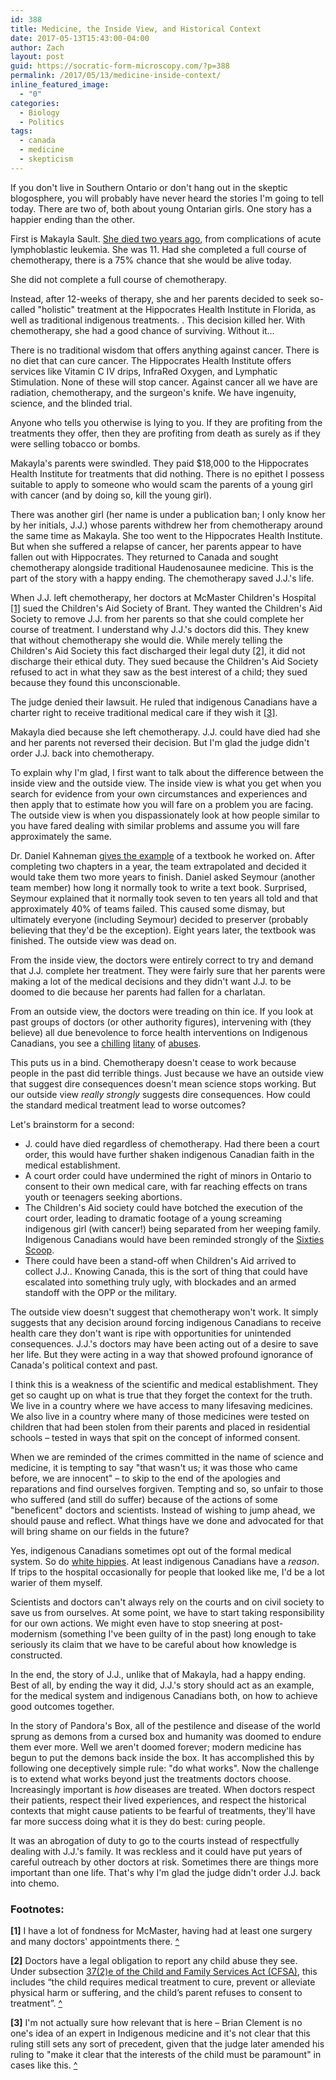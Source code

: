 ```yaml
---
id: 388
title: Medicine, the Inside View, and Historical Context
date: 2017-05-13T15:43:00-04:00
author: Zach
layout: post
guid: https://socratic-form-microscopy.com/?p=388
permalink: /2017/05/13/medicine-inside-context/
inline_featured_image:
  - "0"
categories:
  - Biology
  - Politics
tags:
  - canada
  - medicine
  - skepticism
---
```


If you don't live in Southern Ontario or don't hang out in the skeptic blogosphere, you will probably have never heard the stories I'm going to tell today. There are two of, both about young Ontarian girls. One story has a happier ending than the other.

First is Makayla Sault. <a href="http://www.cbc.ca/news/indigenous/makayla-sault-girl-who-refused-chemo-for-leukemia-dies-1.2829885">She died two years ago</a>, from complications of acute lymphoblastic leukemia. She was 11. Had she completed a full course of chemotherapy, there is a 75% chance that she would be alive today.

She did not complete a full course of chemotherapy.

Instead, after 12-weeks of therapy, she and her parents decided to seek so-called "holistic" treatment at the Hippocrates Health Institute in Florida, as well as traditional indigenous treatments. . This decision killed her. With chemotherapy, she had a good chance of surviving. Without it…

There is no traditional wisdom that offers anything against cancer. There is no diet that can cure cancer. The Hippocrates Health Institute offers services like Vitamin C IV drips, InfraRed Oxygen, and Lymphatic Stimulation. None of these will stop cancer. Against cancer all we have are radiation, chemotherapy, and the surgeon's knife. We have ingenuity, science, and the blinded trial.

Anyone who tells you otherwise is lying to you. If they are profiting from the treatments they offer, then they are profiting from death as surely as if they were selling tobacco or bombs.

Makayla's parents were swindled. They paid $18,000 to the Hippocrates Health Institute for treatments that did nothing. There is no epithet I possess suitable to apply to someone who would scam the parents of a young girl with cancer (and by doing so, kill the young girl).

There was another girl (her name is under a publication ban; I only know her by her initials, J.J.) whose parents withdrew her from chemotherapy around the same time as Makayla. She too went to the Hippocrates Health Institute. But when she suffered a relapse of cancer, her parents appear to have fallen out with Hippocrates. They returned to Canada and sought chemotherapy alongside traditional Haudenosaunee medicine. This is the part of the story with a happy ending. The chemotherapy saved J.J.'s life.

When J.J. left chemotherapy, her doctors at McMaster Children's Hospital <a href="#mk1" id="mk-top-1">[1]</a> sued the Children's Aid Society of Brant. They wanted the Children's Aid Society to remove J.J. from her parents so that she could complete her course of treatment. I understand why J.J.'s doctors did this. They knew that without chemotherapy she would die. While merely telling the Children's Aid Society this fact discharged their legal duty <a href="#mk2" id="mk-top-2">[2]</a>, it did not discharge their ethical duty. They sued because the Children's Aid Society refused to act in what they saw as the best interest of a child; they sued because they found this unconscionable.

The judge denied their lawsuit. He ruled that indigenous Canadians have a charter right to receive traditional medical care if they wish it <a href="#mk3" id="mk-top-3">[3]</a>.

Makayla died because she left chemotherapy. J.J. could have died had she and her parents not reversed their decision. But I'm glad the judge didn't order J.J. back into chemotherapy.

To explain why I'm glad, I first want to talk about the difference between the inside view and the outside view. The inside view is what you get when you search for evidence from your own circumstances and experiences and then apply that to estimate how you will fare on a problem you are facing. The outside view is when you dispassionately look at how people similar to you have fared dealing with similar problems and assume you will fare approximately the same.

Dr. Daniel Kahneman <a href="http://www.mckinsey.com/business-functions/strategy-and-corporate-finance/our-insights/daniel-kahneman-beware-the-inside-view">gives the example</a> of a textbook he worked on. After completing two chapters in a year, the team extrapolated and decided it would take them two more years to finish. Daniel asked Seymour (another team member) how long it normally took to write a text book. Surprised, Seymour explained that it normally took seven to ten years all told and that approximately 40% of teams failed. This caused some dismay, but ultimately everyone (including Seymour) decided to preserver (probably believing that they'd be the exception). Eight years later, the textbook was finished. The outside view was dead on.

From the inside view, the doctors were entirely correct to try and demand that J.J. complete her treatment. They were fairly sure that her parents were making a lot of the medical decisions and they didn't want J.J. to be doomed to die because her parents had fallen for a charlatan.

From an outside view, the doctors were treading on thin ice. If you look at past groups of doctors (or other authority figures), intervening with (they believe) all due benevolence to force health interventions on Indigenous Canadians, you see a <a href="https://en.wikipedia.org/wiki/Compulsory_sterilization_in_Canada#Policy">chilling</a> <a href="http://news.nationalpost.com/news/canada/saskatoon-health-region-apologizes-after-aboriginal-women-felt-pressured-by-staff-to-have-tubes-tied">litany</a> of <a href="http://www.cbc.ca/news/politics/aboriginal-children-used-in-medical-tests-commissioner-says-1.1318150">abuses</a>.

This puts us in a bind. Chemotherapy doesn't cease to work because people in the past did terrible things. Just because we have an outside view that suggest dire consequences doesn't mean science stops working. But our outside view <em>really strongly</em> suggests dire consequences. How could the standard medical treatment lead to worse outcomes?

Let's brainstorm for a second:

<ul>
 	<li>J. could have died regardless of chemotherapy. Had there been a court order, this would have further shaken indigenous Canadian faith in the medical establishment.</li>
 	<li>A court order could have undermined the right of minors in Ontario to consent to their own medical care, with far reaching effects on trans youth or teenagers seeking abortions.</li>
 	<li>The Children's Aid society could have botched the execution of the court order, leading to dramatic footage of a young screaming indigenous girl (with cancer!) being separated from her weeping family. Indigenous Canadians would have been reminded strongly of the <a href="https://en.wikipedia.org/wiki/Sixties_Scoop">Sixties Scoop</a>.</li>
 	<li>There could have been a stand-off when Children's Aid arrived to collect J.J.. Knowing Canada, this is the sort of thing that could have escalated into something truly ugly, with blockades and an armed standoff with the OPP or the military.</li>
</ul>
The outside view doesn't suggest that chemotherapy won't work. It simply suggests that any decision around forcing indigenous Canadians to receive health care they don't want is ripe with opportunities for unintended consequences. J.J.'s doctors may have been acting out of a desire to save her life. But they were acting in a way that showed profound ignorance of Canada's political context and past.

I think this is a weakness of the scientific and medical establishment. They get so caught up on what is true that they forget the context for the truth. We live in a country where we have access to many lifesaving medicines. We also live in a country where many of those medicines were tested on children that had been stolen from their parents and placed in residential schools – tested in ways that spit on the concept of informed consent.

When we are reminded of the crimes committed in the name of science and medicine, it is tempting to say "that wasn't us; it was those who came before, we are innocent" – to skip to the end of the apologies and reparations and find ourselves forgiven. Tempting and so, so unfair to those who suffered (and still do suffer) because of the actions of some "beneficent" doctors and scientists. Instead of wishing to jump ahead, we should pause and reflect. What things have we done and advocated for that will bring shame on our fields in the future?

Yes, indigenous Canadians sometimes opt out of the formal medical system. So do <a href="http://globalnews.ca/news/2783980/judge-to-sentence-alberta-parents-whose-son-died-from-meningitis/">white hippies</a>. At least indigenous Canadians have a <em>reason</em>. If trips to the hospital occasionally for people that looked like me, I'd be a lot warier of them myself.

Scientists and doctors can't always rely on the courts and on civil society to save us from ourselves. At some point, we have to start taking responsibility for our own actions. We might even have to stop sneering at post-modernism (something I've been guilty of in the past) long enough to take seriously its claim that we have to be careful about how knowledge is constructed.

In the end, the story of J.J., unlike that of Makayla, had a happy ending. Best of all, by ending the way it did, J.J.'s story should act as an example, for the medical system and indigenous Canadians both, on how to achieve good outcomes together.

In the story of Pandora's Box, all of the pestilence and disease of the world sprung as demons from a cursed box and humanity was doomed to endure them ever more. Well we aren't doomed forever; modern medicine has begun to put the demons back inside the box. It has accomplished this by following one deceptively simple rule: "do what works". Now the challenge is to extend what works beyond just the treatments doctors choose. Increasingly important is <em>how</em> diseases are treated. When doctors respect their patients, respect their lived experiences, and respect the historical contexts that might cause patients to be fearful of treatments, they'll have far more success doing what it is they do best: curing people.

It was an abrogation of duty to go to the courts instead of respectfully dealing with J.J.'s family. It was reckless and it could have put years of careful outreach by other doctors at risk. Sometimes there are things more important than one life. That's why I'm glad the judge didn't order J.J. back into chemo.

<h3>Footnotes:</h3>

<strong id="mk1" >[1]</strong> I have a lot of fondness for McMaster, having had at least one surgery and many doctors' appointments there. <a href="#mk-top-1">^</a>

<strong id="mk2" >[2]</strong> Doctors have a legal obligation to report any child abuse they see. Under subsection <a href="http://canliiconnects.org/en/commentaries/37105">37(2)e of the Child and Family Services Act (CFSA)</a>, this includes “the child requires medical treatment to cure, prevent or alleviate physical harm or suffering, and the child’s parent refuses to consent to treatment”. <a href="#mk-top-2">^</a>

<strong id="mk3" >[3]</strong> I'm not actually sure how relevant that is here – Brian Clement is no one's idea of an expert in Indigenous medicine and it's not clear that this ruling still sets any sort of precedent, given that the judge later amended his ruling to "make it clear that the interests of the child must be paramount" in cases like this. <a href="#mk-top-3">^</a>

